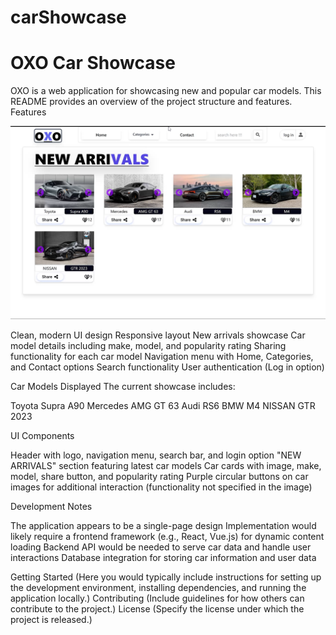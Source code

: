 # carShowcase

# OXO Car Showcase
OXO is a web application for showcasing new and popular car models. This README provides an overview of the project structure and features.
Features

![](assets/car.PNG)

Clean, modern UI design
Responsive layout
New arrivals showcase
Car model details including make, model, and popularity rating
Sharing functionality for each car model
Navigation menu with Home, Categories, and Contact options
Search functionality
User authentication (Log in option)

Car Models Displayed
The current showcase includes:

Toyota Supra A90
Mercedes AMG GT 63
Audi RS6
BMW M4
NISSAN GTR 2023

UI Components

Header with logo, navigation menu, search bar, and login option
"NEW ARRIVALS" section featuring latest car models
Car cards with image, make, model, share button, and popularity rating
Purple circular buttons on car images for additional interaction (functionality not specified in the image)

Development Notes

The application appears to be a single-page design
Implementation would likely require a frontend framework (e.g., React, Vue.js) for dynamic content loading
Backend API would be needed to serve car data and handle user interactions
Database integration for storing car information and user data

Getting Started
(Here you would typically include instructions for setting up the development environment, installing dependencies, and running the application locally.)
Contributing
(Include guidelines for how others can contribute to the project.)
License
(Specify the license under which the project is released.)
